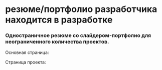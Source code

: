 # резюме/портфолио разработчика находится в разработке

### Одностраничное резюме со слайдером-портфолио для неограниченного количества проектов.

Основная страница:
<!-- ![screencapture-natkaida-github-io-resume-2023-12-26-18_39_07](https://github.com/natkaida/resume/assets/85797091/e99bf1f9-eb14-4c59-b8a6-8cd469d3c671) -->

Страница проекта:
<!-- ![screencapture-natkaida-github-io-resume-project-html-2023-12-26-18_40_11](https://github.com/natkaida/resume/assets/85797091/d4d86363-fae3-4d04-ba13-abe624d94fbd) -->
